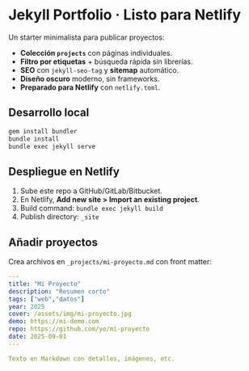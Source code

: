 # Jekyll Portfolio · Listo para Netlify

Un starter minimalista para publicar proyectos:

- **Colección `projects`** con páginas individuales.
- **Filtro por etiquetas** + búsqueda rápida sin librerías.
- **SEO** con `jekyll-seo-tag` y **sitemap** automático.
- **Diseño oscuro** moderno, sin frameworks.
- **Preparado para Netlify** con `netlify.toml`.

## Desarrollo local

```bash
gem install bundler
bundle install
bundle exec jekyll serve
```

## Despliegue en Netlify
1. Sube este repo a GitHub/GitLab/Bitbucket.
2. En Netlify, **Add new site > Import an existing project**.
3. Build command: `bundle exec jekyll build`
4. Publish directory: `_site`

## Añadir proyectos
Crea archivos en `_projects/mi-proyecto.md` con front matter:

```yaml
---
title: "Mi Proyecto"
description: "Resumen corto"
tags: ["web","datos"]
year: 2025
cover: /assets/img/mi-proyecto.jpg
demo: https://mi-demo.com
repo: https://github.com/yo/mi-proyecto
date: 2025-09-01
---

Texto en Markdown con detalles, imágenes, etc.
```
